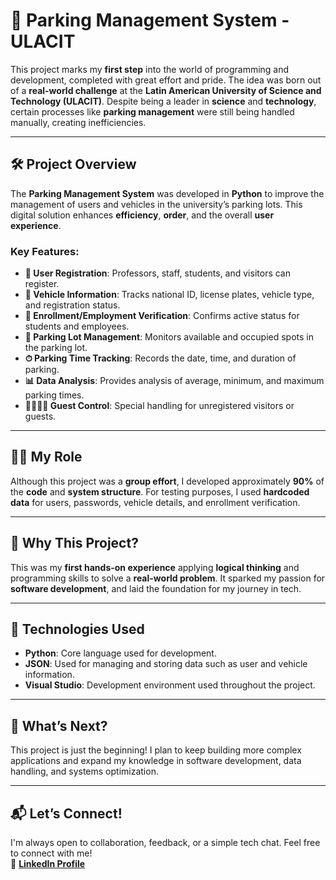 # 🚗 Parking Management System - ULACIT

This project marks my **first step** into the world of programming and development, completed with great effort and pride. The idea was born out of a **real-world challenge** at the **Latin American University of Science and Technology (ULACIT)**. Despite being a leader in **science** and **technology**, certain processes like **parking management** were still being handled manually, creating inefficiencies.

---

## 🛠 Project Overview

The **Parking Management System** was developed in **Python** to improve the management of users and vehicles in the university’s parking lots. This digital solution enhances **efficiency**, **order**, and the overall **user experience**.

### Key Features:
- **👥 User Registration**: Professors, staff, students, and visitors can register.
- **🚗 Vehicle Information**: Tracks national ID, license plates, vehicle type, and registration status.
- **📅 Enrollment/Employment Verification**: Confirms active status for students and employees.
- **📍 Parking Lot Management**: Monitors available and occupied spots in the parking lot.
- **⏱ Parking Time Tracking**: Records the date, time, and duration of parking.
- **📊 Data Analysis**: Provides analysis of average, minimum, and maximum parking times.
- **👨‍👩‍👧‍👦 Guest Control**: Special handling for unregistered visitors or guests.

---

## 👨‍💻 My Role

Although this project was a **group effort**, I developed approximately **90%** of the **code** and **system structure**. For testing purposes, I used **hardcoded data** for users, passwords, vehicle details, and enrollment verification.

---

## 🌱 Why This Project?

This was my **first hands-on experience** applying **logical thinking** and programming skills to solve a **real-world problem**. It sparked my passion for **software development**, and laid the foundation for my journey in tech.

---

## 🔧 Technologies Used
- **Python**: Core language used for development.
- **JSON**: Used for managing and storing data such as user and vehicle information.
- **Visual Studio**: Development environment used throughout the project.

---

## 🚀 What’s Next?

This project is just the beginning! I plan to keep building more complex applications and expand my knowledge in software development, data handling, and systems optimization.

---

## 📬 Let’s Connect!

I'm always open to collaboration, feedback, or a simple tech chat. Feel free to connect with me!  
🔗 **[LinkedIn Profile](https://www.linkedin.com/in/javier-ale-nu/)**

